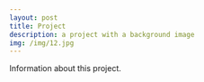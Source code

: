 ```yaml
---
layout: post
title: Project
description: a project with a background image
img: /img/12.jpg
---
```


Information about this project. 